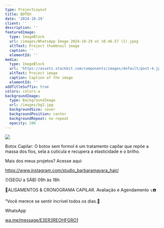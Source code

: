 ```yaml
---
type: ProjectLayout
title: BOTOX
date: '2024-10-29'
client: ''
description: ''
featuredImage:
  type: ImageBlock
  url: /images/WhatsApp Image 2024-10-29 at 10.46.57 (1).jpeg
  altText: Project thumbnail image
  caption: ''
  elementId: ''
media:
  type: ImageBlock
  url: 'https://assets.stackbit.com/components/images/default/post-4.jpeg'
  altText: Project image
  caption: Caption of the image
  elementId: ''
addTitleSuffix: true
colors: colors-a
backgroundImage:
  type: BackgroundImage
  url: /images/bg2.jpg
  backgroundSize: cover
  backgroundPosition: center
  backgroundRepeat: no-repeat
  opacity: 100
---
```

![](/images/WhatsApp%20Image%202024-10-29%20at%2010.46.57%20\(1\).jpeg)

Botox Capilar: O botox sem formol é um tratamento capilar que repõe a massa dos fios, sela a cutícula e recupera a elasticidade e o brilho.

Mais dos meus projetos? Acesse aqui:

<https://www.instagram.com/studio_barbaramayara_hair/>

⏰️(SEGU a SÁB) 09h às 18h

🥇ALISAMENTOS & CRONOGRAMA CAPILAR.
Avaliação e Agendamento ⤵️☎️

“Você merece se sentir incrível todos os dias.👑

WhatsApp

[wa.me/message/E3ER3REOHFGRO1](https://l.instagram.com/?u=https%3A%2F%2Fwa.me%2Fmessage%2FE3ER3REOHFGRO1%3Ffbclid%3DPAZXh0bgNhZW0CMTEAAaZGcGVujYOqD31k2z55FiHrE8vDagN7n6ucreSPmtpHf0j1yH0WCxWr79Q_aem_Ba0uoebtFwlYuTC0Z9Wiwg\&e=AT0T6-l4dNm_uMguY9LtlNJjP7bC_wf9ZVdi53B4_NfS8V2iQMOb_IjwiyEaiUIXFg6185DiolXoy3ILf7-u95b5BFcSXwvVPnNtF-A)





